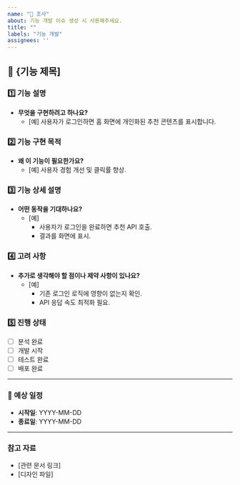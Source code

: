 ```yaml
---
name: "🚀 조사"
about: 기능 개발 이슈 생성 시 사용해주세요.
title: ""
labels: "기능 개발"
assignees: ''
---
```


## 📌 {기능 제목]

### 1️⃣ 기능 설명
- **무엇을 구현하려고 하나요?**
  - [예] 사용자가 로그인하면 홈 화면에 개인화된 추천 콘텐츠를 표시합니다.

### 2️⃣ 기능 구현 목적
- **왜 이 기능이 필요한가요?**
  - [예] 사용자 경험 개선 및 클릭률 향상.

### 3️⃣ 기능 상세 설명
- **어떤 동작을 기대하나요?**
  - [예] 
    - 사용자가 로그인을 완료하면 추천 API 호출.
    - 결과를 화면에 표시.

### 4️⃣ 고려 사항
- **추가로 생각해야 할 점이나 제약 사항이 있나요?**
  - [예] 
    - 기존 로그인 로직에 영향이 없는지 확인.
    - API 응답 속도 최적화 필요.

### 5️⃣ 진행 상태
- [ ] 분석 완료
- [ ] 개발 시작
- [ ] 테스트 완료
- [ ] 배포 완료

---

### 📆 예상 일정
- **시작일**: YYYY-MM-DD
- **종료일**: YYYY-MM-DD

---

### 참고 자료
- [관련 문서 링크]
- [디자인 파일]
